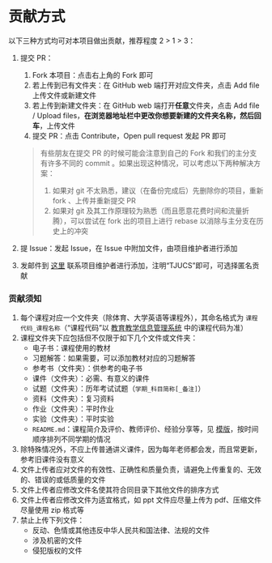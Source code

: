 # 贡献方式

以下三种方式均可对本项目做出贡献，推荐程度 2 > 1 > 3：

1. 提交 PR：

	1. Fork 本项目：点击右上角的 Fork 即可
	2. 若上传到已有文件夹：在 GitHub web 端打开对应文件夹，点击 Add file 上传文件或新建文件
	3. 若上传到新建文件夹：在 GitHub web 端打开**任意**文件夹，点击 Add file / Upload files，**在浏览器地址栏中更改你想要新建的文件夹名称，然后回车**，上传文件
	4. 提交 PR：点击 Contribute，Open pull request 发起 PR 即可

	> 有些朋友在提交 PR 的时候可能会注意到自己的 Fork 和我们的主分支有许多不同的 commit 。如果出现这种情况，可以考虑以下两种解决方案：
	>
	> 1. 如果对 git 不太熟悉，建议（在备份完成后）先删除你的项目，重新 fork 、上传并重新提交 PR
	> 2. 如果对 git 及其工作原理较为熟悉（而且愿意花费时间和流量折腾），可以尝试在 fork 出的项目上进行 rebase 以消除与主分支在历史上的冲突

2. 提 Issue：发起 Issue，在 Issue 中附加文件，由项目维护者进行添加

3. 发邮件到 [这里](mailto:me@superpung.xyz) 联系项目维护者进行添加，注明“TJUCS”即可，可选择匿名贡献

### 贡献须知

1. 每个课程对应一个文件夹（除体育、大学英语等课程外），其命名格式为 `课程代码_课程名称`（“课程代码”以 [教育教学信息管理系统](http://classes.tju.edu.cn/) 中的课程代码为准）
2. 课程文件夹下应包括但不仅限于如下几个文件或文件夹：
	- 电子书：课程使用的教材
	- 习题解答：如果需要，可以添加教材对应的习题解答
	- 参考书（文件夹）：供参考的电子书
	- 课件（文件夹）：必需、有意义的课件
	- 试题（文件夹）：历年考试试题（`学期_科目简称[_备注]`）
	- 资料（文件夹）：复习资料
	- 作业（文件夹）：平时作业
	- 实验（文件夹）：平时实验
	- `README.md`：课程简介及评价、教师评价、经验分享等，见 [模版](https://github.com/SuperPung/TJU-CourseSharing/blob/main/README_template.md)，按时间顺序排列不同学期的情况
3. 除特殊情况外，不应上传普通讲义课件，因为每年老师都会发，而且常更新，参考旧课件没有意义
4. 文件上传者应对文件的有效性、正确性和质量负责，请避免上传重复的、无效的、错误的或低质量的文件
5. 文件上传者应修改文件名使其符合同目录下其他文件的排序方式
6. 文件上传者应修改文件为适宜格式，如 ppt 文件应尽量上传为 pdf、压缩文件尽量使用 zip 格式等
7. 禁止上传下列文件：
	- 反动、色情或其他违反中华人民共和国法律、法规的文件
	- 涉及机密的文件
	- 侵犯版权的文件
